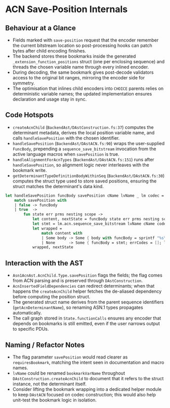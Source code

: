 # ACN Save-Position Internals

## Behaviour at a Glance

- Fields marked with `save-position` request that the encoder remember the current bitstream location so post-processing hooks can patch bytes after child encoding finishes.
- The backend stores these bookmarks inside the generated `_extension_function_positions` struct (one per enclosing sequence) and threads the chosen variable name through every inlined encoder.
- During decoding, the same bookmark gives post-decode validators access to the original bit ranges, mirroring the encoder side for symmetry.
- The optimisation that inlines child encoders into `CHOICE` parents relies on deterministic variable names; the updated implementation ensures declaration and usage stay in sync.

## Code Hotspots

- `createAcnChild` (`BackendAst/DAstConstruction.fs:37`) computes the determinant metadata, derives the local position variable name, and calls `handleSavePosition` with the chosen identifier.
- `handleSavePosition` (`BackendAst/DAstACN.fs:90`) wraps the user-supplied `FuncBody`, prepending a `sequence_save_bitstream` invocation from the active language macros when `savePosition` is true.
- `handleAlignmentForAcnTypes` (`BackendAst/DAstACN.fs:151`) runs after `handleSavePosition`, so alignment logic never interleaves with the bookmark write.
- `getDeterminantTypeDefinitionBodyWithinSeq` (`BackendAst/DAstACN.fs:30`) computes the struct type used to store saved positions, ensuring the struct matches the determinant's data kind.

```fsharp
let handleSavePosition funcBody savePosition cName lvName _ lm codec =
    match savePosition with
    | false -> funcBody
    | true  ->
        fun state err prms nesting scope ->
            let content, nextState = funcBody state err prms nesting scope
            let stmt = lm.acn.sequence_save_bitstream lvName cName codec
            let wrapped =
                match content with
                | Some body -> Some { body with funcBody = sprintf "%s\n%s" stmt body.funcBody }
                | None      -> Some { funcBody = stmt; errCodes = []; localVariables = []; bValIsUnReferenced = true; bBsIsUnReferenced = false; resultExpr = None; auxiliaries = []; icdResult = None }
            wrapped, nextState
```

## Interaction with the AST

- `Asn1AcnAst.AcnChild.Type.savePosition` flags the fields; the flag comes from ACN parsing and is preserved through `DAstConstruction`.
- `AcnInsertedFieldDependencies` can redirect determinants; when that happens the `createAcnChild` helper fetches the de-aliased dependency before computing the position struct.
- The generated struct name derives from the parent sequence identifiers (`getAcnDeterminantName`), so renaming ASN.1 types propagates automatically.
- The call graph stored in `State.functionCalls` ensures any encoder that depends on bookmarks is still emitted, even if the user narrows output to specific PDUs.

## Naming / Refactor Notes

- The flag parameter `savePosition` would read clearer as `requiresBookmark`, matching the intent seen in documentation and macro names.
- `lvName` could be renamed `bookmarkVarName` throughout `DAstConstruction.createAcnChild` to document that it refers to the struct instance, not the determinant itself.
- Consider lifting the bookmark wrapping into a dedicated helper module to keep `DAstACN` focused on codec construction; this would also help unit-test the bookmark logic in isolation.
